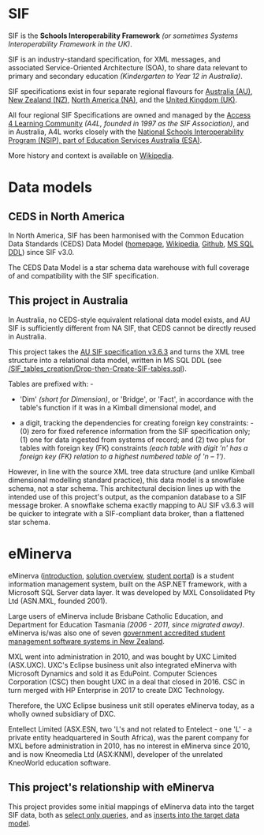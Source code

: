 # SIF

SIF is the **Schools Interoperability Framework** *(or sometimes Systems Interoperability Framework in the UK)*.

SIF is an industry-standard specification, for XML messages, and associated Service-Oriented Architecture (SOA), to share data relevant to primary and secondary education *(Kindergarten to Year 12 in Australia)*.

SIF specifications exist in four separate regional flavours for [Australia (AU)](http://specification.sifassociation.org/Implementation/AU/3.6.3/), [New Zealand (NZ)](http://specification.sifassociation.org/Implementation/NZ/3.2/), [North America (NA)](http://specification.sifassociation.org/Implementation/NA/4.3/), and the [United Kingdom (UK)](http://specification.sifassociation.org/Implementation/UK/2.0/html/).

All four regional SIF Specifications are owned and managed by the [Access 4 Learning Community](https://a4l.org/about-us/) *(A4L, founded in 1997 as the SIF Association)*, and in Australia, A4L works closely with the [National Schools Interoperability Program (NSIP), part of Education Services Australia (ESA)](https://www.nsip.edu.au/about/).

More history and context is available on [Wikipedia](https://en.wikipedia.org/wiki/Schools_Interoperability_Framework).

# Data models

## CEDS in North America

In North America, SIF has been harmonised with the Common Education Data Standards (CEDS) Data Model ([homepage](https://ceds.ed.gov/dataModel.aspx), [Wikipedia](https://en.wikipedia.org/wiki/Common_Education_Data_Standards), [Github](https://github.com/CEDStandards/CEDS-Data-Warehouse), [MS SQL DDL](https://github.com/CEDStandards/CEDS-Data-Warehouse/tree/master/src/ddl)) since SIF v3.0.

The CEDS Data Model is a star schema data warehouse with full coverage of and compatibility with the SIF specification.

## This project in Australia

In Australia, no CEDS-style equivalent relational data model exists, and AU SIF is sufficiently different from NA SIF, that CEDS cannot be directly reused in Australia.

This project takes the [AU SIF specification v3.6.3](http://specification.sifassociation.org/Implementation/AU/3.6.3/) and turns the XML tree structure into a relational data model, written in MS SQL DDL (see [/SIF_tables_creation/Drop-then-Create-SIF-tables.sql](https://github.com/phil-gg/AU-SIF-SQL/blob/main/SIF_tables_creation/Drop-then-Create-SIF-tables.sql)).

Tables are prefixed with: -
 - 'Dim' *(short for Dimension)*, or 'Bridge', or 'Fact', in accordance with the table's function if it was in a Kimball dimensional model, and

 - a digit, tracking the dependencies for creating foreign key constraints: -
    (0\)    zero for fixed reference information from the SIF specification only;
    (1\)    one for data ingested from systems of record; and
    (2\)    two plus for tables with foreign key (FK) constraints *(each table with digit 'n' has a foreign key (FK) relation to a highest numbered table of 'n – 1')*.

However, in line with the source XML tree data structure (and unlike Kimball dimensional modelling standard practice), this data model is a snowflake schema, not a star schema.  This architectural decision lines up with the intended use of this project's output, as the companion database to a SIF message broker.  A snowflake schema exactly mapping to AU SIF v3.6.3 will be quicker to integrate with a SIF-compliant data broker, than a flattened star schema.

# eMinerva

eMinerva ([introduction](https://web.archive.org/web/20080721004425/http://www.mxl.com/downloads/Schools_product_sheet.pdf), [solution overview](https://web.archive.org/web/20080721004537/http://www.mxl.com/downloads/Schools_Solution_overview.pdf), [student portal](https://web.archive.org/web/20080720032125/http://www.mxl.com/publicsite/default.aspx?sectionid=179)) is a student information management system, built on the ASP.NET framework, with a Microsoft SQL Server data layer.  It was developed by MXL Consolidated Pty Ltd (ASN.MXL, founded 2001).

Large users of eMinerva include Brisbane Catholic Education, and Department for Education Tasmania *(2006 - 2011, since migrated away)*.  eMinerva is/was also one of seven [government accredited student management software systems in New Zealand](https://www.beehive.govt.nz/release/schools-get-choice-accredited-student-management-software).

MXL went into administration in 2010, and was bought by UXC Limited (ASX.UXC).  UXC's Eclipse business unit also integrated eMinerva with Microsoft Dynamics and sold it as EduPoint.  Computer Sciences Corporation (CSC) then bought UXC in a deal that closed in 2016.  CSC in turn merged with HP Enterprise in 2017 to create DXC Technology.

Therefore, the UXC Eclipse business unit still operates eMinerva today, as a wholly owned subsidiary of DXC.

Entellect Limited (ASX.ESN, two 'L's and not related to Entelect - one 'L' - a private entity headquartered in South Africa), was the parent company for MXL before administration in 2010, has no interest in eMinerva since 2010, and is now Kneomedia Ltd (ASX:KNM), developer of the unrelated KneoWorld education software.

## This project's relationship with eMinerva

This project provides some initial mappings of eMinerva data into the target SIF data, both as [select only queries](https://github.com/phil-gg/AU-SIF-SQL/tree/main/SIF_select_only), and as [inserts into the target data model](https://github.com/phil-gg/AU-SIF-SQL/tree/main/SIF_tables_data_insert).
